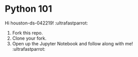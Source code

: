 # Python 101

Hi houston-ds-042219! :ultrafastparrot:
1. Fork this repo.
2. Clone your fork.
3. Open up the Jupyter Notebook and follow along with me! :ultrafastparrot:
